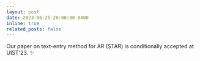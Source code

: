 ```yaml
---
layout: post
date: 2023-06-25 20:00:00-0400
inline: true
related_posts: false
---
```


 Our paper on text-entry method for AR (STAR) is conditionally accepted at UIST'23. :sparkles: 
